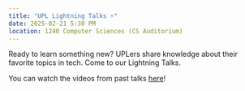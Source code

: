 ```yaml
---
title: "UPL Lightning Talks ⚡"
date: 2025-02-21 5:30 PM
location: 1240 Computer Sciences (CS Auditorium)
---
```


Ready to learn something new? UPLers share knowledge about their favorite topics in tech. Come to our Lightning Talks.

You can watch the videos from past talks [here](https://www.youtube.com/playlist?list=PLtu1Btc5X0_mj-pEoJk-aQCUziIDAA7Xn)!


